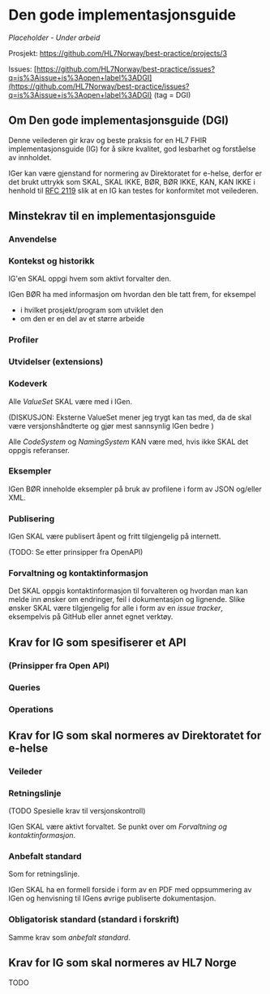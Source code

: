 # Den gode implementasjonsguide

_Placeholder - Under arbeid_

Prosjekt: [https://github.com/HL7Norway/best-practice/projects/3 ](https://github.com/HL7Norway/best-practice/projects/3)

Issues: [https://github.com/HL7Norway/best-practice/issues?q=is%3Aissue+is%3Aopen+label%3ADGI](https://github.com/HL7Norway/best-practice/issues?q=is%3Aissue+is%3Aopen+label%3ADGI) (tag = DGI)

## Om Den gode implementasjonsguide (DGI)

Denne veilederen gir krav og beste praksis for en HL7 FHIR implementasjonsguide (IG) for å sikre kvalitet, god lesbarhet og forståelse av innholdet.

IGer kan være gjenstand for normering av Direktoratet for e-helse, derfor er det brukt uttrykk som SKAL, SKAL IKKE, BØR, BØR IKKE, KAN, KAN IKKE i henhold til [RFC 2119](https://www.ietf.org/rfc/rfc2119.txt) slik at en IG kan testes for konformitet mot veilederen.

## Minstekrav til en implementasjonsguide

### Anvendelse

### Kontekst og historikk

IG'en SKAL oppgi hvem som aktivt forvalter den.

IGen BØR ha med informasjon om hvordan den ble tatt frem, for eksempel

- i hvilket prosjekt/program som utviklet den
- om den er en del av et større arbeide

### Profiler

### Utvidelser (extensions)

### Kodeverk

Alle _ValueSet_ SKAL være med i IGen.

(DISKUSJON: Eksterne ValueSet mener jeg trygt kan tas med, da de skal være versjonshåndterte og gjør mest sannsynlig IGen bedre )

Alle _CodeSystem_ og _NamingSystem_ KAN være med, hvis ikke SKAL det oppgis referanser.  

### Eksempler

IGen BØR inneholde eksempler på bruk av profilene i form av JSON og/eller XML.

### Publisering

IGen SKAL være publisert åpent og fritt tilgjengelig på internett.

(TODO: Se etter prinsipper fra OpenAPI)

### Forvaltning og kontaktinformasjon

Det SKAL oppgis kontaktinformasjon til forvalteren og hvordan man kan melde inn ønsker om endringer, feil i dokumentasjon og lignende. Slike ønsker SKAL være tilgjengelig for alle i form av en _issue tracker_, eksempelvis på GitHub eller annet egnet verktøy.

## Krav for IG som spesifiserer et API

### (Prinsipper fra Open API)
### Queries
### Operations

## Krav for IG som skal normeres av Direktoratet for e-helse

### Veileder

### Retningslinje

(TODO Spesielle krav til versjonskontroll)

IGen SKAL være aktivt forvaltet. Se punkt over om _Forvaltning og kontaktinformasjon_.

### Anbefalt standard

Som for retningslinje.

IGen SKAL ha en formell forside i form av en PDF med oppsummering av IGen og henvisning til IGens øvrige publiserte dokumentasjon.

### Obligatorisk standard (standard i forskrift)

Samme krav som _anbefalt standard_.

## Krav for IG som skal normeres av HL7 Norge

TODO
